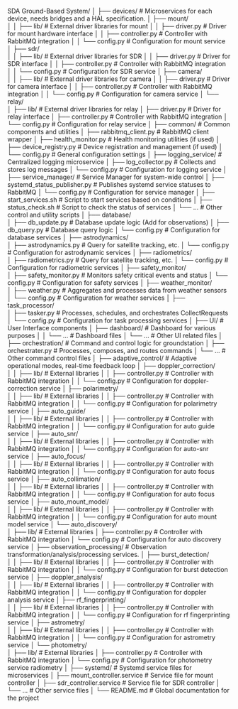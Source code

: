 SDA Ground-Based System/
│
├── devices/                        # Microservices for each device, needs bridges and a HAL specification.
│   ├── mount/                      
│   │   ├── lib/                    # External driver libraries for mount
│   │   ├── driver.py               # Driver for mount hardware interface
│   │   ├── controller.py           # Controller with RabbitMQ integration
│   │   └── config.py               # Configuration for mount service
│   ├── sdr/                        
│   │   ├── lib/                    # External driver libraries for SDR
│   │   ├── driver.py               # Driver for SDR interface
│   │   ├── controller.py           # Controller with RabbitMQ integration
│   │   └── config.py               # Configuration for SDR service
│   ├── camera/                     
│   │   ├── lib/                    # External driver libraries for camera
│   │   ├── driver.py               # Driver for camera interface
│   │   ├── controller.py           # Controller with RabbitMQ integration
│   │   └── config.py               # Configuration for camera service
│   └── relay/                      
│       ├── lib/                    # External driver libraries for relay
│       ├── driver.py               # Driver for relay interface
│       ├── controller.py           # Controller with RabbitMQ integration
│       └── config.py               # Configuration for relay service
│
├── common/                         # Common components and utilities
│   ├── rabbitmq_client.py          # RabbitMQ client wrapper
│   ├── health_monitor.py           # Health monitoring utilities (if used)
│   ├── device_registry.py          # Device registration and management (if used)
│   └── config.py                   # General configuration settings
│
├── logging_service/                # Centralized logging microservice
│   ├── log_collector.py            # Collects and stores log messages
│   └── config.py                   # Configuration for logging service
│
├── service_manager/                # Service Manager for system-wide control
│   ├── systemd_status_publisher.py # Publishes systemd service statuses to RabbitMQ
│   └── config.py                   # Configuration for service manager
│   ├── start_services.sh           # Script to start services based on conditions
│   ├── status_check.sh             # Script to check the status of services
│   └── ...                         # Other control and utility scripts
│
├── database/                       
│   ├── db_update.py                # Database update logic (Add for observations)
│   ├── db_query.py                 # Database query logic
│   └── config.py                   # Configuration for database services
│
├── astrodynamics/                       
│   ├── astrodynamics.py            # Query for satellite tracking, etc.
│   └── config.py                   # Configuration for astrodynamic services
│
├── radiometrics/                       
│   ├── radiometrics.py             # Query for satellite tracking, etc.
│   └── config.py                   # Configuration for radiometric services
│
├── safety_monitor/                       
│   ├── safety_monitor.py           # Monitors safety critical events and status
│   └── config.py                   # Configuration for safety services
│
├── weather_monitor/                       
│   ├── weather.py                  # Aggregates and processes data from weather sensors
│   └── config.py                   # Configuration for weather services
│
├── task_processor/                       
│   ├── tasker.py                   # Processes, schedules, and orchestrates CollectRequests
│   └── config.py                   # Configuration for task processing services
│
├── UI/                             # User Interface components
│   ├── dashboard/                  # Dashboard for various purposes
│   │   └── ...                     # Dashboard files
│   └── ...                         # Other UI related files
│
├── orchestration/                  # Command and control logic for groundstation
│   ├── orchestrater.py             # Processes, composes, and routes commands
│   └── ...                         # Other command control files
│
├── adaptive_control/               # Adaptive operational modes, real-time feedback loop
│   ├── doppler_correction/                        
│   │   ├── lib/                    # External libraries
│   │   ├── controller.py           # Controller with RabbitMQ integration
│   │   └── config.py               # Configuration for doppler-correction service
│   ├── polarimetry/                      
│   │   ├── lib/                    # External libraries
│   │   ├── controller.py           # Controller with RabbitMQ integration
│   │   └── config.py               # Configuration for polarimetry service
│   ├── auto_guide/                      
│   │   ├── lib/                    # External libraries
│   │   ├── controller.py           # Controller with RabbitMQ integration
│   │   └── config.py               # Configuration for auto guide service
│   ├── auto_snr/                        
│   │   ├── lib/                    # External libraries
│   │   ├── controller.py           # Controller with RabbitMQ integration
│   │   └── config.py               # Configuration for auto-snr service
│   ├── auto_focus/                     
│   │   ├── lib/                    # External libraries
│   │   ├── controller.py           # Controller with RabbitMQ integration
│   │   └── config.py               # Configuration for auto focus service
│   ├── auto_collimation/                     
│   │   ├── lib/                    # External libraries
│   │   ├── controller.py           # Controller with RabbitMQ integration
│   │   └── config.py               # Configuration for auto focus service
│   ├── auto_mount_model/                     
│   │   ├── lib/                    # External libraries
│   │   ├── controller.py           # Controller with RabbitMQ integration
│   │   └── config.py               # Configuration for auto mount model service
│   └── auto_discovery/                      
│       ├── lib/                    # External libraries
│       ├── controller.py           # Controller with RabbitMQ integration
│       └── config.py               # Configuration for auto discovery service
│
├── observation_processing/         # Observation transformation/analysis/processing services.
│   ├── burst_detection/                        
│   │   ├── lib/                    # External libraries
│   │   ├── controller.py           # Controller with RabbitMQ integration
│   │   └── config.py               # Configuration for burst detection service
│   ├── doppler_analysis/                      
│   │   ├── lib/                    # External libraries
│   │   ├── controller.py           # Controller with RabbitMQ integration
│   │   └── config.py               # Configuration for doppler analysis service
│   ├── rf_fingerprinting/                      
│   │   ├── lib/                    # External libraries
│   │   ├── controller.py           # Controller with RabbitMQ integration
│   │   └── config.py               # Configuration for rf fingerprinting service
│   ├── astrometry/                        
│   │   ├── lib/                    # External libraries
│   │   ├── controller.py           # Controller with RabbitMQ integration
│   │   └── config.py               # Configuration for astrometry service
│   └── photometry/                      
│       ├── lib/                    # External libraries
│       ├── controller.py           # Controller with RabbitMQ integration
│       └── config.py               # Configuration for photometry service
    radiometry
│
├── systemd/                        # Systemd service files for microservices
│   ├── mount_controller.service    # Service file for mount controller
│   ├── sdr_controller.service      # Service file for SDR controller
│   └── ...                         # Other service files
│
└── README.md                       # Global documentation for the project